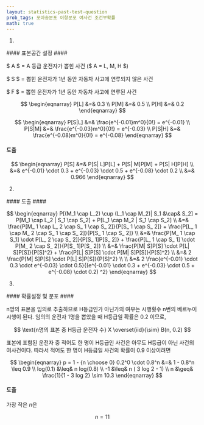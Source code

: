 ```yaml
---
layout: statistics-past-test-question
prob_tags: 포아송분포 이항분포 여사건 조건부확률
math: true
---
```

1)

<div>
#### 표본공간 설정 ####

$ A $ = A 등급 운전자가 뽑힌 사건 ($ A = L, M, H $)

$ S $ = 뽑힌 운전자가 1년 동안 자동차 사고에 연루되지 않은 사건

$ F $ = 뽑힌 운전자가 1년 동안 자동차 사고에 연루된 사건

$$ \begin{eqnarray}
P[L] &=& 0.3 \\
P[M] &=& 0.5 \\
P[H] &=& 0.2
\end{eqnarray} $$

$$ \begin{eqnarray}
P[S|L] &=& \frac{e^{-0.01}m^0}{0!} = e^{-0.01} \\
P[S|M] &=& \frac{e^{-0.03}m^0}{0!} = e^{-0.03} \\
P[S|H] &=& \frac{e^{-0.08}m^0}{0!} = e^{-0.08}
\end{eqnarray} $$

#### 도출 ####

$$ \begin{eqnarray}
P[S] &=& P[S|
L]P[L] + P[S|
M]P[M] + P[S|
H]P[H] \\
&=& e^{-0.01} \cdot 0.3 + e^{-0.03} \cdot 0.5 + e^{-0.08} \cdot 0.2 \\
&=& 0.966
\end{eqnarray} $$

</div>

2)

<div>
#### 도출 ####

$$ \begin{eqnarray}
P[(M_1 \cap L_2) \cup (L_1 \cap M_2)|
S_1 &\cap& S_2] = P[M_1 \cap L_2 |
S_1 \cap S_2] + P[L_1 \cap M_2 |
S_1 \cap S_2] \\
&=& \frac{P[M_ 1 \cap L_ 2 \cap S_ 1 \cap S_ 2]}{P[S_ 1 \cap S_ 2]} + \frac{P[L_ 1 \cap M_ 2 \cap S_ 1 \cap S_ 2]}{P[S_ 1 \cap S_ 2]} \\
&=& \frac{P[M_ 1 \cap S_1] \cdot P[L_ 2 \cap S_ 2]}{P[S_ 1]P[S_ 2]} + \frac{P[L_ 1 \cap S_ 1] \cdot P[M_ 2 \cap S_ 2]}{P[S_ 1]P[S_ 2]} \\
&=& \frac{P[M|
S]P[S] \cdot P[L|
S]P[S]}{P[S]^2} + \frac{P[L|
S]P[S] \cdot P[M|
S]P[S]}{P[S]^2} \\
&=& 2 \frac{P[M|
S]P[S] \cdot P[L|
S]P[S]}{P[S]^2} \\
\\
&=& 2 \frac{e^{-0.01} \cdot 0.3 \cdot e^{-0.03} \cdot 0.5}{(e^{-0.01} \cdot 0.3 + e^{-0.03} \cdot 0.5 + e^{-0.08} \cdot 0.2) ^2}
\end{eqnarray} $$

</div>

3)

<div>
#### 확률설정 및 분포 ####

n명의 표본을 임의로 추출하므로 H등급인가 아닌가의 여부는 시행횟수 n번의 베르누이 시행이 된다.
임의의 운전자 1명을 뽑았을 때 H등급일 확률은 0.2 이므로,

$$ \text{n명의 표본 중 H등급 운전자 수} X \overset{iid}{\sim} B(n, 0.2) $$

표본에 포함된 운전자 중 적어도 한 명이 H등급인 사건은 아무도 H등급이 아닌 사건의 여사건이다.
따라서 적어도 한 명이 H등급일 사건의 확률이 0.9 이상이려면

$$ \begin{eqnarray}
p = 1 - {n \choose 0} 0.2^0 \cdot 0.8^n &=& 1 - 0.8^n \leq 0.9 \\
log(0.1) &\leq& n log(0.8) \\
-1 &\leq& n ( 3 log 2 - 1) \\
n &\geq& \frac{1}{1 - 3 log 2} \sim 10.3
\end{eqnarray} $$

#### 도출 ####
가장 작은 $n$은

$$ n = 11 $$

</div>
